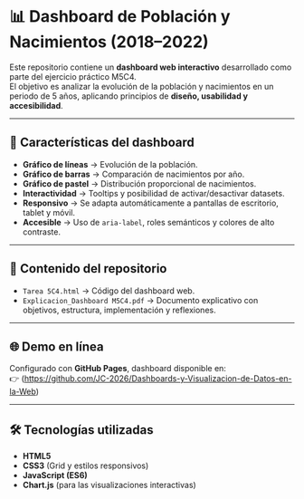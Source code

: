 # 📊 Dashboard de Población y Nacimientos (2018–2022)

Este repositorio contiene un **dashboard web interactivo** desarrollado como parte del ejercicio práctico M5C4.  
El objetivo es analizar la evolución de la población y nacimientos en un periodo de 5 años, aplicando principios de **diseño, usabilidad y accesibilidad**.

---

## 🚀 Características del dashboard
- **Gráfico de líneas** → Evolución de la población.  
- **Gráfico de barras** → Comparación de nacimientos por año.  
- **Gráfico de pastel** → Distribución proporcional de nacimientos.  
- **Interactividad** → Tooltips y posibilidad de activar/desactivar datasets.  
- **Responsivo** → Se adapta automáticamente a pantallas de escritorio, tablet y móvil.  
- **Accesible** → Uso de `aria-label`, roles semánticos y colores de alto contraste.  

---

## 📂 Contenido del repositorio
- `Tarea 5C4.html` → Código del dashboard web.  
- `Explicacion_Dashboard M5C4.pdf` → Documento explicativo con objetivos, estructura, implementación y reflexiones.  

---

## 🌐 Demo en línea
Configurado con **GitHub Pages**, dashboard disponible en:  
👉 (https://github.com/JC-2026/Dashboards-y-Visualizacion-de-Datos-en-la-Web)  

---

## 🛠️ Tecnologías utilizadas
- **HTML5**  
- **CSS3** (Grid y estilos responsivos)  
- **JavaScript (ES6)**  
- **Chart.js** (para las visualizaciones interactivas)  

